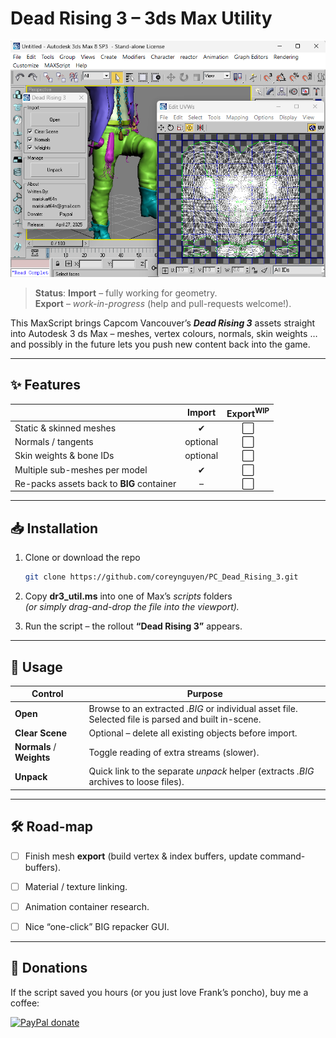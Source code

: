 # Dead Rising 3 – 3ds Max Utility

![tool preview](assets/preview.png)

> **Status**: **Import** – fully working for geometry.  
> **Export** – *work-in-progress* (help and pull-requests welcome!).

This MaxScript brings Capcom Vancouver’s ***Dead Rising 3*** assets straight into Autodesk 3 ds Max – meshes, vertex colours, normals, skin weights … and possibly in the future lets you push new content back into the game.

---

## ✨ Features

|               | Import | Export<sup>WIP</sup> |
|---------------|:------:|:--------------------:|
| Static & skinned meshes | ✔ | ⃞ |
| Normals / tangents | optional | ⃞ |
| Skin weights & bone IDs | optional | ⃞ |
| Multiple sub-meshes per model | ✔ | ⃞ |
| Re-packs assets back to **BIG** container | – | ⃞ |

---

## 📥 Installation

1. Clone or download the repo  
   ```bash
   git clone https://github.com/coreynguyen/PC_Dead_Rising_3.git
   ```

2. Copy **dr3_util.ms** into one of Max’s *scripts* folders  
   *(or simply drag-and-drop the file into the viewport).*

3. Run the script – the rollout **“Dead Rising 3”** appears.

---

## 🚀 Usage

| Control | Purpose |
|---------|---------|
| **Open** | Browse to an extracted *.BIG* or individual asset file.<br>Selected file is parsed and built in-scene. |
| **Clear Scene** | Optional – delete all existing objects before import. |
| **Normals** / **Weights** | Toggle reading of extra streams (slower). |
| **Unpack** | Quick link to the separate *unpack* helper (extracts *.BIG* archives to loose files). |

---

## 🛠 Road-map

- [ ] Finish mesh **export** (build vertex & index buffers, update command-buffers).  
- [ ] Material / texture linking.  
- [ ] Animation container research.  
- [ ] Nice “one-click” BIG repacker GUI.



---

## 💸 Donations

If the script saved you hours (or you just love Frank’s poncho), buy me a coffee:

[![PayPal donate](https://img.shields.io/badge/Donate-PayPal-blue.svg)](https://www.paypal.com/cgi-bin/webscr?cmd=_donations&business=coreynguyen%40gmail%2ecom&item_name=maxscript%20work&currency_code=CAD)

